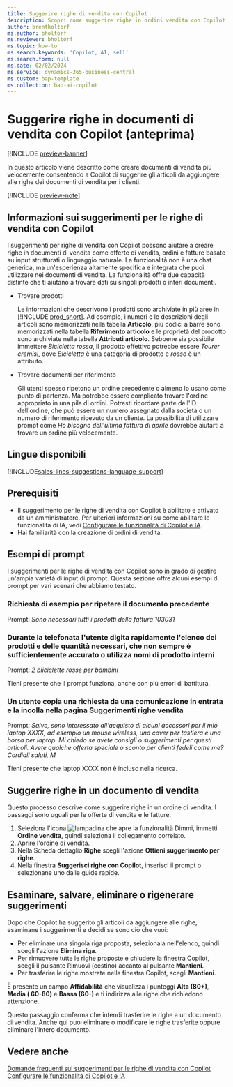 ```yaml
---
title: Suggerire righe di vendita con Copilot
description: Scopri come suggerire righe in ordini vendita con Copilot.
author: brentholtorf
ms.author: bholtorf
ms.reviewer: bholtorf
ms.topic: how-to
ms.search.keywords: 'Copilot, AI, sell'
ms.search.form: null
ms.date: 02/02/2024
ms.service: dynamics-365-business-central
ms.custom: bap-template
ms.collection: bap-ai-copilot
---
```


# <a name="suggest-lines-on-sales-documents-with-copilot-preview"></a>Suggerire righe in documenti di vendita con Copilot (anteprima)

[!INCLUDE [preview-banner](~/../shared-content/shared/preview-includes/preview-banner.md)]

In questo articolo viene descritto come creare documenti di vendita più velocemente consentendo a Copilot di suggerire gli articoli da aggiungere alle righe dei documenti di vendita per i clienti.

[!INCLUDE [preview-note](~/../shared-content/shared/preview-includes/production-ready-preview-dynamics365.md)]

## <a name="about-sales-line-suggestions-with-copilot"></a>Informazioni sui suggerimenti per le righe di vendita con Copilot

I suggerimenti per righe di vendita con Copilot possono aiutare a creare righe in documenti di vendita come offerte di vendita, ordini e fatture basate su input strutturati o linguaggio naturale. La funzionalità non è una chat generica, ma un'esperienza altamente specifica e integrata che puoi utilizzare nei documenti di vendita. La funzionalità offre due capacità distinte che ti aiutano a trovare dati su singoli prodotti o interi documenti.

* Trovare prodotti

  Le informazioni che descrivono i prodotti sono archiviate in più aree in [!INCLUDE [prod_short](includes/prod_short.md)]. Ad esempio, i numeri e le descrizioni degli articoli sono memorizzati nella tabella **Articolo**, più codici a barre sono memorizzati nella tabella **Riferimento articolo** e le proprietà del prodotto sono archiviate nella tabella **Attributi articolo**. Sebbene sia possibile immettere *Bicicletta rossa*, il prodotto effettivo potrebbe essere *Tourer cremisi*, dove *Bicicletta* è una categoria di prodotto e *rosso* è un attributo.

* Trovare documenti per riferimento

  Gli utenti spesso ripetono un ordine precedente o almeno lo usano come punto di partenza. Ma potrebbe essere complicato trovare l'ordine appropriato in una pila di ordini. Potresti ricordare parte dell'ID dell'ordine, che può essere un numero assegnato dalla società o un numero di riferimento ricevuto da un cliente. La possibilità di utilizzare prompt come *Ho bisogno dell'ultima fattura di aprile* dovrebbe aiutarti a trovare un ordine più velocemente.

## <a name="available-languages"></a>Lingue disponibili

[!INCLUDE[sales-lines-suggestions-language-support](includes/sales-lines-suggestions-language-support.md)]

## <a name="prerequisites"></a>Prerequisiti

* Il suggerimento per le righe di vendita con Copilot è abilitato e attivato da un amministratore. Per ulteriori informazioni su come abilitare le funzionalità di IA, vedi [Configurare le funzionalità di Copilot e IA](enable-ai.md).
* Hai familiarità con la creazione di ordini di vendita.

## <a name="examples-of-prompts"></a>Esempi di prompt

I suggerimenti per le righe di vendita con Copilot sono in grado di gestire un'ampia varietà di input di prompt. Questa sezione offre alcuni esempi di prompt per vari scenari che abbiamo testato.

### <a name="sample-inquiry-to-repeat-the-past-document"></a>Richiesta di esempio per ripetere il documento precedente

Prompt: *Sono necessari tutti i prodotti della fattura 103031*

### <a name="during-phone-call-user-quickly-types-list-of-required-products-and-quantities-not-always-accurate-enough-or-using-internal-product-names"></a>Durante la telefonata l'utente digita rapidamente l'elenco dei prodotti e delle quantità necessari, che non sempre è sufficientemente accurato o utilizza nomi di prodotto interni

Prompt: *2 biiciclette rosse per bambini*

Tieni presente che il prompt funziona, anche con più errori di battitura.

### <a name="a-user-copies-an-inquiry-from-an-inbound-communication-and-pastes-it-to-the-sales-lines-suggestions-page"></a>Un utente copia una richiesta da una comunicazione in entrata e la incolla nella pagina Suggerimenti righe vendita

Prompt: *Salve, sono interessato all'acquisto di alcuni accessori per il mio laptop XXXX, ad esempio un mouse wireless, una cover per tastiera e una borsa per laptop. Mi chiedo se avete consigli o suggerimenti per questi articoli. Avete qualche offerta speciale o sconto per clienti fedeli come me? Cordiali saluti, M*

Tieni presente che laptop XXXX non è incluso nella ricerca.

## <a name="suggest-lines-on-a-sales-document"></a>Suggerire righe in un documento di vendita

Questo processo descrive come suggerire righe in un ordine di vendita. I passaggi sono uguali per le offerte di vendita e le fatture.

1. Seleziona l'icona ![lampadina che apre la funzionalità Dimmi](media/ui-search/search_small.png "Informazioni sull'operazione che si desidera eseguire"), immetti **Ordine vendita**, quindi seleziona il collegamento correlato.
1. Aprire l'ordine di vendita.
1. Nella Scheda dettaglio **Righe** scegli l'azione **Ottieni suggerimento per righe**.
1. Nella finestra **Suggerisci righe con Copilot**, inserisci il prompt o selezionane uno dalle guide rapide.

## <a name="review-save-discard-or-regenerate-suggestions"></a>Esaminare, salvare, eliminare o rigenerare suggerimenti

Dopo che Copilot ha suggerito gli articoli da aggiungere alle righe, esaminane i suggerimenti e decidi se sono ciò che vuoi:

* Per eliminare una singola riga proposta, selezionala nell'elenco, quindi scegli l'azione **Elimina riga**.
* Per rimuovere tutte le righe proposte e chiudere la finestra Copilot, scegli il pulsante Rimuovi (cestino) accanto al pulsante **Mantieni**.
* Per trasferire le righe mostrate nella finestra Copilot, scegli **Mantieni**. 

È presente un campo **Affidabilità** che visualizza i punteggi **Alta (80+)**, **Media ( 60-80)** e **Bassa (60-)** e ti indirizza alle righe che richiedono attenzione.

Questo passaggio conferma che intendi trasferire le righe a un documento di vendita. Anche qui puoi eliminare o modificare le righe trasferite oppure eliminare l'intero documento.

## <a name="see-also"></a>Vedere anche

[Domande frequenti sui suggerimenti per le righe di vendita con Copilot](faq-sales-suggest-sales-lines-with-copilot.md)
[Configurare le funzionalità di Copilot e IA](enable-ai.md)
